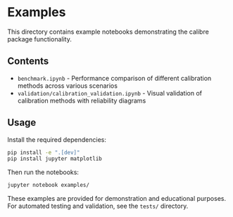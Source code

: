 # Examples

This directory contains example notebooks demonstrating the calibre package functionality.

## Contents

- `benchmark.ipynb` - Performance comparison of different calibration methods across various scenarios
- `validation/calibration_validation.ipynb` - Visual validation of calibration methods with reliability diagrams

## Usage

Install the required dependencies:
```bash
pip install -e ".[dev]"
pip install jupyter matplotlib
```

Then run the notebooks:
```bash
jupyter notebook examples/
```

These examples are provided for demonstration and educational purposes. For automated testing and validation, see the `tests/` directory.